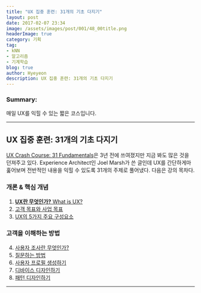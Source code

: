 ```yaml
---
title: "UX 집중 훈련: 31개의 기초 다지기"
layout: post
date: 2017-02-07 23:34
image: /assets/images/post/001/48_00title.png
headerImage: true
category: 기획
tag:
- kNN
- 알고리즘
- 기계학습
blog: true
author: Hyeyeon
description: UX 집중 훈련: 31개의 기초 다지기
---
```


### Summary:

매일 UX를 익힐 수 있는 짧은 코스입니다.

---


## UX 집중 훈련: 31개의 기초 다지기

[UX Crash Course: 31 Fundamentals](http://thehipperelement.com/post/75476711614/ux-crash-course-31-fundamentals)은 3년 전에 쓰여졌지만 지금 봐도 많은 것을 던져주고 있다. Experience Architect인 Joel Marsh가 쓴 글인데 UX를 간단하게마 훑어보며 전반적인 내용을 익힐 수 있도록 31개의 주제로 풀어냈다. 다음은 강의 목차다.

### 개론 & 핵심 개념

1. [**UX란 무엇인가?** What is UX?](http://thehipperelement.com/post/71886924188/daily-ux-crash-course-1-of-31)
2. [고객 목표와 사업 목표](http://thehipperelement.com/post/71993245690/daily-ux-crash-course-2-of-31)
3. [UX의 5가지 주요 구성요소](http://thehipperelement.com/post/72080847673/daily-ux-crash-course-3-of-31)

### 고객을 이해하는 방법

4. [사용자 조사란 무엇인가?]()
5. [질문하는 방법]()
6. [사용자 프로필 생성하기]()
7. [디바이스 디자인하기](http://thehipperelement.com/post/72554568719/daily-ux-crash-course-7-of-31)
8. [패턴 디자인하기]()


---
